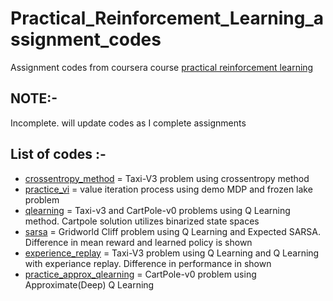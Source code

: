 # Practical_Reinforcement_Learning_assignment_codes

Assignment codes from coursera course [practical reinforcement learning](https://www.coursera.org/learn/practical-rl/home/welcome)

## NOTE:-
Incomplete. will update codes as I complete assignments


## List of codes :-
- [crossentropy_method](https://github.com/pmr123/Practical_Reinforcement_Learning_assignment_codes/blob/main/crossentropy_method.ipynb) =  Taxi-V3 problem using crossentropy method
- [practice_vi](https://github.com/pmr123/Practical_Reinforcement_Learning_assignment_codes/blob/main/practice_vi.ipynb) = value iteration process using demo MDP and frozen lake problem
- [qlearning](https://github.com/pmr123/Practical_Reinforcement_Learning_assignment_codes/blob/main/qlearning.ipynb) = Taxi-v3 and CartPole-v0 problems using Q Learning method. Cartpole solution utilizes binarized state spaces
- [sarsa](https://github.com/pmr123/Practical_Reinforcement_Learning_assignment_codes/blob/main/sarsa.ipynb) = Gridworld Cliff problem using Q Learning and Expected SARSA. Difference in mean reward and learned policy is shown
- [experience_replay](https://github.com/pmr123/Practical_Reinforcement_Learning_assignment_codes/blob/main/experience_replay.ipynb) = Taxi-V3 problem using Q Learning and Q Learning with experiance replay. Difference in performance in shown
- [practice_approx_qlearning](https://github.com/pmr123/Practical_Reinforcement_Learning_assignment_codes/blob/main/practice_approx_qlearning.ipynb) = CartPole-v0 problem using Approximate(Deep) Q Learning

